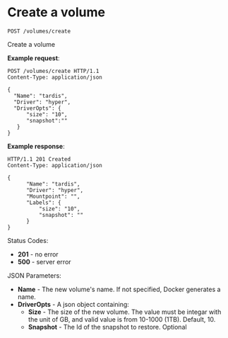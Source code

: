 # Create a volume

`POST /volumes/create`

Create a volume

**Example request**:

    POST /volumes/create HTTP/1.1
    Content-Type: application/json

    {
      "Name": "tardis",
      "Driver": "hyper",
      "DriverOpts": {
          "size": "10",
          "snapshot":""
       }
    }

**Example response**:

    HTTP/1.1 201 Created
    Content-Type: application/json

    {
          "Name": "tardis",
          "Driver": "hyper",
          "Mountpoint": "",
          "Labels": {
              "size": "10",
              "snapshot": ""
          }
    }

Status Codes:

- **201** - no error
- **500**  - server error

JSON Parameters:

- **Name** - The new volume's name. If not specified, Docker generates a name.
- **DriverOpts** - A json object containing:
    - **Size** - The size of the new volume. The value must be integar with the unit of GB, and valid value is from 10-1000 (1TB). Default, 10.
    - **Snapshot** - The Id of the snapshot to restore. Optional
